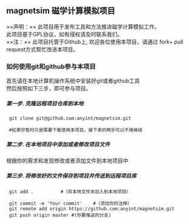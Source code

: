 ## magnetsim 磁学计算模拟项目

××声明：×× 此项目用于发布工具和方法推进磁学计算模拟工作。  
 此项目基于GPL协议，如有侵权请及时联系我们。  
××注：×× 此项目托管于Github上, 欢迎各位使用本项目，请通过 fork+ pull request方式帮忙改进本项目。

### 如何使用git和github参与本项目

  首先请在本地计算机操作系统中安装好git或者github工具  
  然后按照如下三步，即可参与项目。

##### 第一步. 克隆远程项目仓库到本地

     git clone git@github.com:anyint/magnetsim.git 
     
     #如果你暂时只是需要下载使用本项目，接下来的两步可以不用继续
    
##### 第二步. 在本地项目中添加或者修改项目文件

  根据你的需求和发现修改或者添加文件到本地项目中

##### 第三步. 将修改好的文件保存到项目并传送到远程项目库
     git add .			#（将本地文件夹加入到本地项目）
     
     git commit -m 'Your commit'	#（添加你的注释）
     git remote add origin https://github.com:anyint/magnetsim.git
     git push origin master	#(你要推送的分支)